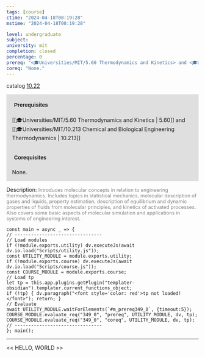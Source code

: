 ```yaml
---
tags: [course]
ctime: "2024-04-18T00:19:28"
mstime: "2024-04-18T00:19:28"

level: undergraduate
subject: 
university: mit
completion: closed
percentage: 0
prereq: "<🎓Universities/MIT/5.60 Thermodynamics and Kinetics> and <🎓Universities/MIT/10.213 Chemical and Biological Engineering Thermodynamics>"
coreq: "None."
---
```


catalog [10.22](http://student.mit.edu/catalog/m10a.html#10.22)

<span style="display: block; padding: 15px; background-color: rgb(100, 100, 100, 0.2);"><font id="m_prereq349_0" style="display: block; font-family: Arial, sans-serif; font-weight: bold; padding: 5px">Prerequisites</font><br><span id="prereq349_0">[[🎓Universities/MIT/5.60 Thermodynamics and Kinetics | 5.60]] and [[🎓Universities/MIT/10.213 Chemical and Biological Engineering Thermodynamics | 10.213]]</span></span>
<span style="display: block; padding: 15px; background-color: rgb(100, 100, 100, 0.2);"><font id="m_coreq349_0" style="display: block; font-family: Arial, sans-serif; font-weight: bold; padding: 5px">Corequisites</font><br><span id="coreq349_0">None.</span></span>

<font style="">Description:</font>
<font style="color: grey; font-size: 0.8rem;">Introduces molecular concepts in relation to engineering thermodynamics. Includes topics in statistical mechanics, molecular description of gases and liquids, property estimation, description of equilibrium and dynamic properties of fluids from molecular principles, and kinetics of activated processes. Also covers some basic aspects of molecular simulation and applications in systems of engineering interest.</font>

```dataviewjs
const main = async _ => {
// --------------------------------
// Load modules
if (!module.exports.utility) dv.executeJs(await dv.io.load("Scripts/utility.js"));
const UTILITY_MODULE = module.exports.utility;
if (!module.exports.course) dv.executeJs(await dv.io.load("Scripts/course.js"));
const COURSE_MODULE = module.exports.course;
// Load tp
let tp = this.app.plugins.getPlugin("templater-obsidian").templater.current_functions_object;
if (!tp) { dv.paragraph("<font style='color: red'>tp not loaded!</font>"); return; }
// Evaluate
await UTILITY_MODULE.waitForElements(`#m_prereq349_0`, {timeout:5});
COURSE_MODULE.evaluate_req("349_0", "prereq", UTILITY_MODULE, dv, tp);
COURSE_MODULE.evaluate_req("349_0", "coreq", UTILITY_MODULE, dv, tp);
// --------------------------------
}; main();
```

---

<< HELLO, WORLD >>
